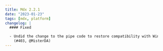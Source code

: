 ```yaml
---
title: Mdx 2.2.1
date: "2023-01-23"
tags: [mdx, platform]
changelog: |
  #### Fixed

  - Undid the change to the pipe code to restore compatibility with Windows
    (#403, @MisterDA)
---
```


  